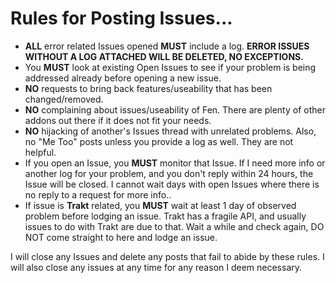 # Rules for Posting Issues...

* **ALL** error related Issues opened **MUST** include a log. **ERROR ISSUES WITHOUT A LOG ATTACHED WILL BE DELETED, NO EXCEPTIONS.**
* You **MUST** look at existing Open Issues to see if your problem is being addressed already before opening a new issue.
* **NO** requests to bring back features/useability that has been changed/removed.
* **NO** complaining about issues/useability of Fen. There are plenty of other addons out there if it does not fit your needs.
* **NO** hijacking of another's Issues thread with unrelated problems. Also, no "Me Too" posts unless you provide a log as well. They are not helpful.
* If you open an Issue, you **MUST** monitor that Issue. If I need more info or another log for your problem, and you don't reply within 24 hours, the Issue will be closed. I cannot wait days with open Issues where there is no reply to a request for more info..
* If issue is **Trakt** related, you **MUST** wait at least 1 day of observed problem before lodging an issue. Trakt has a fragile API, and usually issues to do with Trakt are due to that. Wait a while and check again, DO NOT come straight to here and lodge an issue.

I will close any Issues and delete any posts that fail to abide by these rules.
I will also close any issues at any time for any reason I deem necessary.
